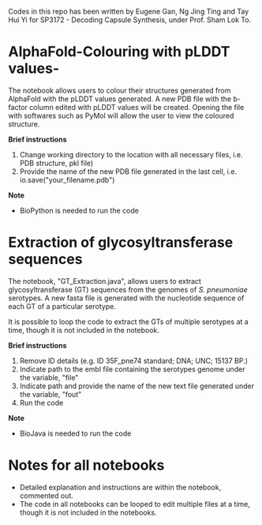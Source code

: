 Codes in this repo has been written by Eugene Gan, Ng Jing Ting and Tay Hui Yi for SP3172 - Decoding Capsule Synthesis, under Prof. Sham Lok To.

# AlphaFold-Colouring with pLDDT values-
The notebook allows users to colour their structures generated from AlphaFold with the pLDDT values generated. 
A new PDB file with the b-factor column edited with pLDDT values will be created. Opening the file with softwares such as PyMol will allow the user to view the coloured structure.

**Brief instructions**
1. Change working directory to the location with all necessary files, i.e. PDB structure, pkl file)
2. Provide the name of the new PDB file generated in the last cell, i.e. io.save("your_filename.pdb")

**Note**
- BioPython is needed to run the code 

# Extraction of glycosyltransferase sequences
The notebook, "GT_Extraction.java", allows users to extract glycosyltransferase (GT) sequences from the genomes of *S. pneumoniae* serotypes. A new fasta file is generated with the nucleotide sequence of each GT of a particular serotype.

It is possible to loop the code to extract the GTs of multiple serotypes at a time, though it is not included in the notebook.

**Brief instructions** 
1. Remove ID details (e.g. ID   35F_pne74  standard; DNA; UNC; 15137 BP.)
2. Indicate path to the embl file containing the serotypes genome under the variable, "file" 
3. Indicate path and provide the name of the new text file generated under the variable, "fout"
4. Run the code 

**Note**
- BioJava is needed to run the code 

# Notes for all notebooks 
- Detailed explanation and instructions are within the notebook, commented out.
- The code in all notebooks can be looped to edit multiple files at a time, though it is not included in the notebooks.


